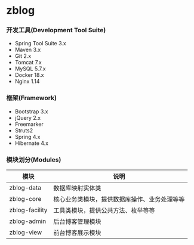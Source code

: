 # zblog

### 开发工具(Development Tool Suite)

- Spring Tool Suite 3.x
- Maven 3.x
- Git 2.x
- Tomcat 7.x
- MySQL 5.7.x
- Docker 18.x
- Nginx 1.14

### 框架(Framework)

- Bootstrap 3.x
- jQuery 2.x
- Freemarker
- Struts2
- Spring 4.x
- Hibernate 4.x

### 模块划分(Modules)

| 模块        | 说明                      |
| ----------  | ----------------------- |
| zblog-data  | 数据库映射实体类 |
| zblog-core  | 核心业务类模块，提供数据库操作、业务处理等等 |
| zblog-facility  | 工具类模块，提供公共方法、枚举等等      |
| zblog-admin | 后台博客管理模块                  |
| zblog-view  | 前台博客展示模块                    |
